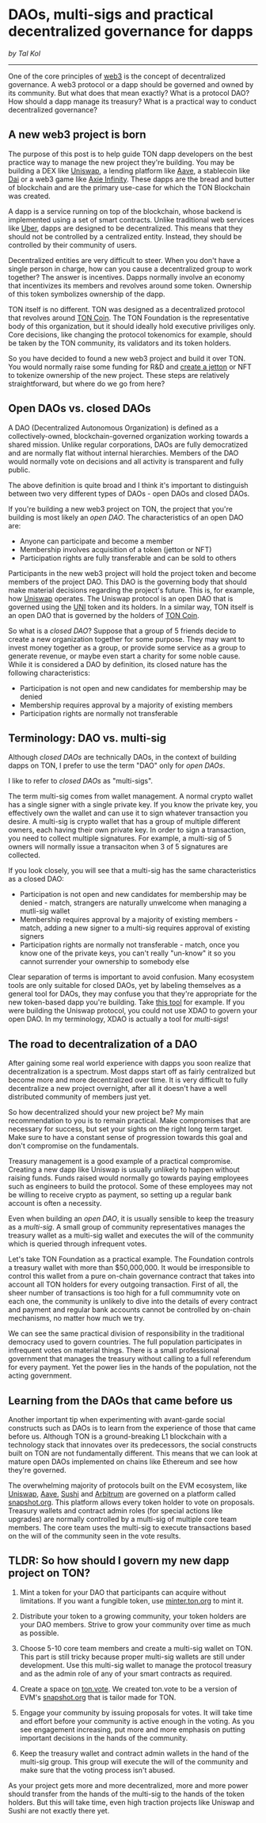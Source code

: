 # DAOs, multi-sigs and practical decentralized governance for dapps

*by Tal Kol*

---

One of the core principles of [web3](https://defi.org/ton/) is the concept of decentralized governance. A web3 protocol or a dapp should be governed and owned by its community. But what does that mean exactly? What is a protocol DAO? How should a dapp manage its treasury? What is a practical way to conduct decentralized governance?

## A new web3 project is born

The purpose of this post is to help guide TON dapp developers on the best practice way to manage the new project they're building. You may be building a DEX like [Uniswap](https://uniswap.org/), a lending platform like [Aave](https://aave.com/), a stablecoin like [Dai](https://makerdao.com/en/) or a web3 game like [Axie Infinity](https://axieinfinity.com). These dapps are the bread and butter of blockchain and are the primary use-case for which the TON Blockchain was created.

A dapp is a service running on top of the blockchain, whose backend is implemented using a set of smart contracts. Unlike traditional web services like [Uber](https://uber.com/), dapps are designed to be decentralized. This means that they should not be controlled by a centralized entity. Instead, they should be controlled by their community of users.

Decentralized entities are very difficult to steer. When you don't have a single person in charge, how can you cause a decentralized group to work together? The answer is incentives. Dapps normally involve an economy that incentivizes its members and revolves around some token. Ownership of this token symbolizes ownership of the dapp.

TON itself is no different. TON was designed as a decentralized protocol that revolves around [TON Coin](https://www.coingecko.com/en/coins/toncoin). The TON Foundation is the representative body of this organization, but it should ideally hold executive priviliges only. Core decisions, like changing the protocol tokenomics for example, should be taken by the TON community, its validators and its token holders.

So you have decided to found a new web3 project and build it over TON. You would normally raise some funding for R&D and [create a jetton](https://minter.ton.org) or NFT to tokenize ownership of the new project. These steps are relatively straightforward, but where do we go from here?

## Open DAOs vs. closed DAOs

A DAO (Decentralized Autonomous Organization) is defined as a collectively-owned, blockchain-governed organization working towards a shared mission. Unlike regular corporations, DAOs are fully democratized and are normally flat without internal hierarchies. Members of the DAO would normally vote on decisions and all activity is transparent and fully public.

The above definition is quite broad and I think it's important to distinguish between two very different types of DAOs - open DAOs and closed DAOs.

If you're building a new web3 project on TON, the project that you're building is most likely an *open DAO*. The characteristics of an open DAO are:

* Anyone can participate and become a member
* Membership involves acquisition of a token (jetton or NFT)
* Participation rights are fully transferable and can be sold to others

Participants in the new web3 project will hold the project token and become members of the project DAO. This DAO is the governing body that should make material decisions regarding the project's future. This is, for example, how [Uniswap](https://uniswap.org/) operates. The Uniswap protocol is an open DAO that is governed using the [UNI](https://www.coingecko.com/en/coins/uniswap) token and its holders. In a similar way, TON itself is an open DAO that is governed by the holders of [TON Coin](https://www.coingecko.com/en/coins/toncoin).

So what is a *closed DAO*? Suppose that a group of 5 friends decide to create a new organization together for some purpose. They may want to invest money together as a group, or provide some service as a group to generate revenue, or maybe even start a charity for some noble cause. While it is considered a DAO by definition, its closed nature has the following characteristics:

* Participation is not open and new candidates for membership may be denied
* Membership requires approval by a majority of existing members
* Participation rights are normally not transferable

## Terminology: DAO vs. multi-sig

Although *closed DAOs* are technically DAOs, in the context of building dapps on TON, I prefer to use the term "DAO" only for *open DAOs*.

I like to refer to *closed DAOs* as "multi-sigs".

The term multi-sig comes from wallet management. A normal crypto wallet has a single signer with a single private key. If you know the private key, you effectively own the wallet and can use it to sign whatever transaction you desire. A multi-sig is crypto wallet that has a group of multiple different owners, each having their own private key. In order to sign a transaction, you need to collect multiple signatures. For example, a multi-sig of 5 owners will normally issue a transaciton when 3 of 5 signatures are collected.

If you look closely, you will see that a multi-sig has the same characteristics as a closed DAO:

* Participation is not open and new candidates for membership may be denied - match, strangers are naturally unwelcome when managing a mutli-sig wallet
* Membership requires approval by a majority of existing members - match, adding a new signer to a multi-sig requires approval of existing signers
* Participation rights are normally not transferable - match, once you know one of the private keys, you can't really "un-know" it so you cannot surrender your ownership to somebody else

Clear separation of terms is important to avoid confusion. Many ecosystem tools are only suitable for closed DAOs, yet by labeling themselves as a general tool for DAOs, they may confuse you that they're appropriate for the new token-based dapp you're building. Take [this tool](https://www.xdao.app) for example. If you were building the Uniswap protocol, you could not use XDAO to govern your open DAO. In my terminology, XDAO is actually a tool for *multi-sigs*!

## The road to decentralization of a DAO

After gaining some real world experience with dapps you soon realize that decentralization is a spectrum. Most dapps start off as fairly centralized but become more and more decentralized over time. It is very difficult to fully decentralize a new project overnight, after all it doesn't have a well distributed community of members just yet.

So how decentralized should your new project be? My main recommendation to you is to remain practical. Make compromises that are necessary for success, but set your sights on the right long term target. Make sure to have a constant sense of progression towards this goal and don't compromise on the fundamentals.

Treasury management is a good example of a practical compromise. Creating a new dapp like Uniswap is usually unlikely to happen without raising funds. Funds raised would normally go towards paying employees such as engineers to build the protocol. Some of these employees may not be willing to receive crypto as payment, so setting up a regular bank account is often a necessity.

Even when building an *open DAO*, it is usually sensible to keep the treasury as a *multi-sig*. A small group of community representatives manages the treasury wallet as a multi-sig wallet and executes the will of the community which is queried through infrequent votes.

Let's take TON Foundation as a practical example. The Foundation controls a treasury wallet with more than $50,000,000. It would be irresponsible to control this wallet from a pure on-chain governance contract that takes into account all TON holders for every outgoing transaction. First of all, the sheer number of transactions is too high for a full commumnity vote on each one, the community is unlikely to dive into the details of every contract and payment and regular bank accounts cannot be controlled by on-chain mechanisms, no matter how much we try.

We can see the same practical division of responsibility in the traditional democracy used to govern countries. The full population participates in infrequent votes on material things. There is a small professional government that manages the treasury without calling to a full referendum for every payment. Yet the power lies in the hands of the population, not the acting government.

## Learning from the DAOs that came before us

Another important tip when experimenting with avant-garde social constructs such as DAOs is to learn from the experience of those that came before us. Although TON is a ground-breaking L1 blockchain with a technology stack that innovates over its predecessors, the social constructs built on TON are not fundamentally different. This means that we can look at mature open DAOs implemented on chains like Ethereum and see how they're governed.

The overwhelming majority of protocols built on the EVM ecosystem, like [Uniswap](https://uniswap.org/), [Aave](https://aave.com/), [Sushi](https://sushi.com) and [Arbitrum](https://arbitrum.io/) are governed on a platform called [snapshot.org](https://snapshot.org). This platform allows every token holder to vote on proposals. Treasury wallets and contract admin roles (for special actions like upgrades) are normally controlled by a multi-sig of multiple core team members. The core team uses the multi-sig to execute transactions based on the will of the community seen in the vote results.

## TLDR: So how should I govern my new dapp project on TON?

1. Mint a token for your DAO that participants can acquire without limitations. If you want a fungible token, use [minter.ton.org](https://minter.ton.org) to mint it.

2. Distribute your token to a growing community, your token holders are your DAO members. Strive to grow your community over time as much as possible.

3. Choose 5-10 core team members and create a multi-sig wallet on TON. This part is still tricky because proper multi-sig wallets are still under development. Use this multi-sig wallet to manage the protocol treasury and as the admin role of any of your smart contracts as required.

4. Create a space on [ton.vote](https://ton.vote). We created ton.vote to be a version of EVM's [snapshot.org](https://snapshot.org) that is tailor made for TON.

5. Engage your community by issuing proposals for votes. It will take time and effort before your community is active enough in the voting. As you see engagement increasing, put more and more emphasis on putting important decisions in the hands of the community.

6. Keep the treasury wallet and contract admin wallets in the hand of the multi-sig group. This group will execute the will of the community and make sure that the voting process isn't abused.

As your project gets more and more decentralized, more and more power should transfer from the hands of the multi-sig to the hands of the token holders. But this will take time, even high traction projects like Uniswap and Sushi are not exactly there yet.
